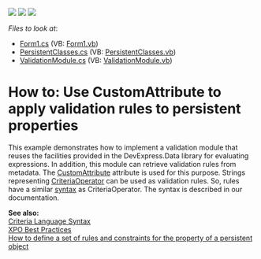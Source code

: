 <!-- default badges list -->
![](https://img.shields.io/endpoint?url=https://codecentral.devexpress.com/api/v1/VersionRange/128586283/13.1.4%2B)
[![](https://img.shields.io/badge/Open_in_DevExpress_Support_Center-FF7200?style=flat-square&logo=DevExpress&logoColor=white)](https://supportcenter.devexpress.com/ticket/details/E2527)
[![](https://img.shields.io/badge/📖_How_to_use_DevExpress_Examples-e9f6fc?style=flat-square)](https://docs.devexpress.com/GeneralInformation/403183)
<!-- default badges end -->
<!-- default file list -->
*Files to look at*:

* [Form1.cs](./CS/Q296004/Form1.cs) (VB: [Form1.vb](./VB/Q296004/Form1.vb))
* [PersistentClasses.cs](./CS/Q296004/PersistentClasses.cs) (VB: [PersistentClasses.vb](./VB/Q296004/PersistentClasses.vb))
* [ValidationModule.cs](./CS/Q296004/ValidationModule.cs) (VB: [ValidationModule.vb](./VB/Q296004/ValidationModule.vb))
<!-- default file list end -->
# How to: Use CustomAttribute to apply validation rules to persistent properties


<p>This example demonstrates how to implement a validation module that reuses the facilities provided in the DevExpress.Data library for evaluating expressions. In addition, this module can retrieve validation rules from metadata. The <a href="http://documentation.devexpress.com/#XPO/clsDevExpressXpoCustomAttributetopic"><u>CustomAttribute</u></a> attribute is used for this purpose. Strings representing <a href="http://documentation.devexpress.com/#CoreLibraries/clsDevExpressDataFilteringCriteriaOperatortopic"><u>CriteriaOperator</u></a> can be used as validation rules. So, rules have a similar <a href="http://documentation.devexpress.com/#XPO/CustomDocument4928"><u>syntax</u></a> as CriteriaOperator. The syntax is described in our documentation.</p><p><strong>See also:</strong><br />
<a href="http://documentation.devexpress.com/#XPO/CustomDocument4928"><u>Criteria Language Syntax</u></a><br />
<a href="https://www.devexpress.com/Support/Center/p/A2944">XPO Best Practices</a><br />
<a href="https://www.devexpress.com/Support/Center/p/A1471">How to define a set of rules and constraints for the property of a persistent object</a></p>

<br/>


